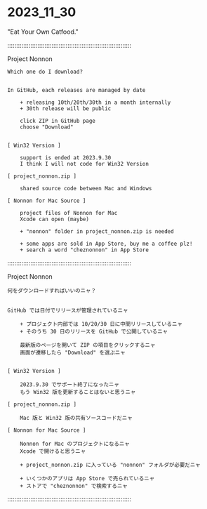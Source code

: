 # 2023_11_30
"Eat Your Own Catfood."

::::::::::::::::::::::::::::::::::::::::::::::::::::::::::::::::::::::

Project Nonnon

	Which one do I download?


	In GitHub, each releases are managed by date

		+ releasing 10th/20th/30th in a month internally
		+ 30th release will be public

		click ZIP in GitHub page
		choose "Download"


	[ Win32 Version ]

		support is ended at 2023.9.30
		I think I will not code for Win32 Version

	[ project_nonnon.zip ]

		shared source code between Mac and Windows

	[ Nonnon for Mac Source ]

		project files of Nonnon for Mac
		Xcode can open (maybe)

		+ "nonnon" folder in project_nonnon.zip is needed

		+ some apps are sold in App Store, buy me a coffee plz!
		+ search a word "cheznonnon" in App Store

::::::::::::::::::::::::::::::::::::::::::::::::::::::::::::::::::::::

Project Nonnon

	何をダウンロードすればいいのニャ？


	GitHub では日付でリリースが管理されているニャ

		+ プロジェクト内部では 10/20/30 日に中間リリースしているニャ
		+ そのうち 30 日のリリースを GitHub で公開しているニャ

		最新版のページを開いて ZIP の項目をクリックするニャ
		画面が遷移したら "Download" を選ぶニャ


	[ Win32 Version ]

		2023.9.30 でサポート終了になったニャ
		もう Win32 版を更新することはないと思うニャ

	[ project_nonnon.zip ]

		Mac 版と Win32 版の共有ソースコードだニャ

	[ Nonnon for Mac Source ]

		Nonnon for Mac のプロジェクトになるニャ
		Xcode で開けると思うニャ

		+ project_nonnon.zip に入っている "nonnon" フォルダが必要だニャ

		+ いくつかのアプリは App Store で売られているニャ
		+ ストアで "cheznonnon" で検索するニャ

::::::::::::::::::::::::::::::::::::::::::::::::::::::::::::::::::::::
